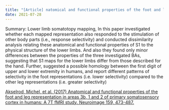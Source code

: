 ```yaml
---
title: "[Article] natomical and functional properties of the foot and leg representation in areas 3b, 1 and 2 of primary somatosensory cortex in humans: A 7T fMRI study"
date: 2021-07-28 
---
```



Summary: Lower limb somatotopy mapping, In this paper investigated whether each mapped representation also responded to the stimulation of other body parts 
(i.e., response selectivity) and conducted dissimilarity analysis relating these anatomical and functional properties of S1 to the physical structure of 
the lower limbs. And also they found only minor differences between the properties of the three investigated BAs, suggesting that S1 maps for the lower limbs 
differ from those described for the hand. Further, suggested a possible homology between the first digit of upper and lower extremity in humans, and report 
different patterns of selectivity in the foot representations (i.e. lower selectivity) compared to the other leg representations (i.e. greater selectivity)

<!-- ![Image](https://media.springernature.com/full/springer-static/image/art%3A10.1038%2Fs41593-020-0641-7/MediaObjects/41593_2020_641_Fig2_HTML.png#50) -->

[Akselrod, Michel, et al. (2017) Anatomical and functional properties of the foot and leg representation in areas 3b, 1 and 2 of primary somatosensory cortex in humans: A 7T fMRI study. Neuroimage 159, 473-487.
](https://www.sciencedirect.com/science/article/pii/S1053811917304901) <br/>

